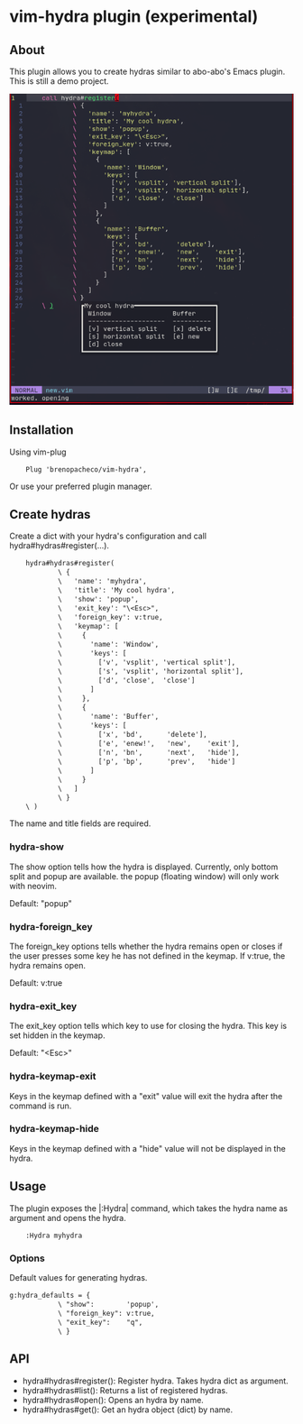 # vim-hydra plugin (experimental)

## About

This plugin allows you to create hydras similar to abo-abo's Emacs plugin.
This is still a demo project.

![example](./example.png)

## Installation

Using vim-plug

```vim
    Plug 'brenopacheco/vim-hydra',
```

Or use your preferred plugin manager.

## Create hydras

Create a dict with your hydra's configuration and call hydra#hydras#register(...).

```vim
    hydra#hydras#register(
            \ {
            \   'name': 'myhydra',
            \   'title': 'My cool hydra',
            \   'show': 'popup',
            \   'exit_key': "\<Esc>",
            \   'foreign_key': v:true,
            \   'keymap': [
            \     {
            \       'name': 'Window',
            \       'keys': [
            \         ['v', 'vsplit', 'vertical split'],
            \         ['s', 'vsplit', 'horizontal split'],
            \         ['d', 'close',  'close']
            \       ]
            \     },
            \     {
            \       'name': 'Buffer',
            \       'keys': [
            \         ['x', 'bd',      'delete'],
            \         ['e', 'enew!',   'new',    'exit'],
            \         ['n', 'bn',      'next',   'hide'],
            \         ['p', 'bp',      'prev',   'hide']
            \       ]
            \     }
            \   ]
            \ }
    \ )
```

The name and title fields are required.

### hydra-show

The show option tells how the hydra is displayed. Currently, only bottom split
and popup are available. the popup (floating window) will only work with neovim.

Default: "popup"

### hydra-foreign_key

The foreign_key options tells whether the hydra remains open or
closes if the user presses some key he has not defined in the keymap.
If v:true, the hydra remains open.

Default:
v:true

### hydra-exit_key

The exit_key option tells which key to use for closing the hydra.
This key is set hidden in the keymap.

Default:
"\<Esc>"

### hydra-keymap-exit

Keys in the keymap defined with a "exit" value will exit the hydra
after the command is run.

### hydra-keymap-hide

Keys in the keymap defined with a "hide" value will not be displayed
in the hydra.

## Usage

The plugin exposes the |:Hydra| command, which takes the hydra name as argument
and opens the hydra.

```vim
    :Hydra myhydra
```

### Options

Default values for generating hydras.

```vim
g:hydra_defaults = {
            \ "show":        'popup',
            \ "foreign_key": v:true,
            \ "exit_key":    "q",
            \ }
```

## API

- hydra#hydras#register(): Register hydra. Takes hydra dict as argument.
- hydra#hydras#list(): Returns a list of registered hydras.
- hydra#hydras#open(): Opens an hydra by name.
- hydra#hydras#get(): Get an hydra object (dict) by name.

